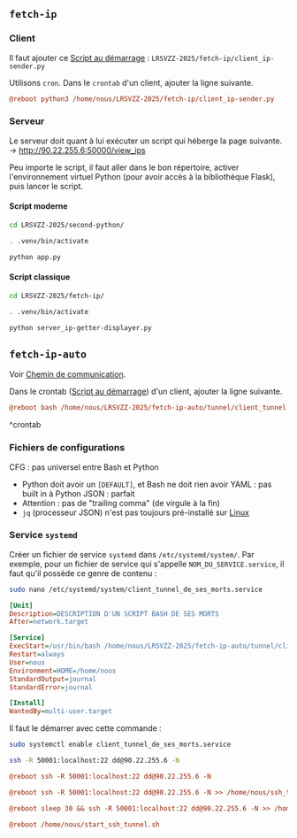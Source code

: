 ## `fetch-ip` 
### Client 
Il faut ajouter ce [Script au démarrage](Software/Script%20au%20démarrage.md) : `LRSVZZ-2025/fetch-ip/client_ip-sender.py`

Utilisons `cron`. Dans le `crontab` d'un client, ajouter la ligne suivante. 
```ini
@reboot python3 /home/nous/LRSVZZ-2025/fetch-ip/client_ip-sender.py
```

### Serveur 
Le serveur doit quant à lui exécuter un script qui héberge la page suivante. 
-> http://90.22.255.6:50000/view_ips 

Peu importe le script, il faut aller dans le bon répertoire, activer l'environnement virtuel Python (pour avoir accès à la bibliothèque Flask), puis lancer le script. 
#### Script moderne 
```bash
cd LRSVZZ-2025/second-python/
```

```bash
. .venv/bin/activate
```

```bash
python app.py
```

#### Script classique 
```bash
cd LRSVZZ-2025/fetch-ip/
```

```bash
. .venv/bin/activate
```

```bash
python server_ip-getter-displayer.py
```

## `fetch-ip-auto` 
Voir [Chemin de communication](Chemin%20de%20communication.md). 

Dans le crontab ([Script au démarrage](Script%20au%20démarrage.md)) d'un client, ajouter la ligne suivante. 
```ini
@reboot bash /home/nous/LRSVZZ-2025/fetch-ip-auto/tunnel/client_tunnel.sh
```
^crontab

### Fichiers de configurations 
CFG : pas universel entre Bash et Python 
- Python doit avoir un `[DEFAULT]`, et Bash ne doit rien avoir 
YAML : pas built in à Python 
JSON : parfait 
- Attention : pas de "trailing comma" (de virgule à la fin) 
- `jq` (processeur JSON) n'est pas toujours pré-installé sur [Linux](../Guides/Linux.md) 

### Service `systemd`
Créer un fichier de service `systemd` dans `/etc/systemd/system/`. 
Par exemple, pour un fichier de service qui s'appelle `NOM_DU_SERVICE.service`, il faut qu'il possède ce genre de contenu : 

```bash
sudo nano /etc/systemd/system/client_tunnel_de_ses_morts.service
```

```ini
[Unit]
Description=DESCRIPTION D'UN SCRIPT BASH DE SES MORTS
After=network.target

[Service]
ExecStart=/usr/bin/bash /home/nous/LRSVZZ-2025/fetch-ip-auto/tunnel/client_tunnel.sh
Restart=always
User=nous
Environment=HOME=/home/nous
StandardOutput=journal
StandardError=journal

[Install]
WantedBy=multi-user.target
```

Il faut le démarrer avec cette commande : 
```bash
sudo systemctl enable client_tunnel_de_ses_morts.service
  ```



```bash
ssh -R 50001:localhost:22 dd@90.22.255.6 -N
```
```ini
@reboot ssh -R 50001:localhost:22 dd@90.22.255.6 -N
```
```ini
@reboot ssh -R 50001:localhost:22 dd@90.22.255.6 -N >> /home/nous/ssh_tunnel.log 2>&1
```
```ini
@reboot sleep 30 && ssh -R 50001:localhost:22 dd@90.22.255.6 -N >> /home/nous/ssh_tunnel.log 2>&1
```
```ini
@reboot /home/nous/start_ssh_tunnel.sh
```





